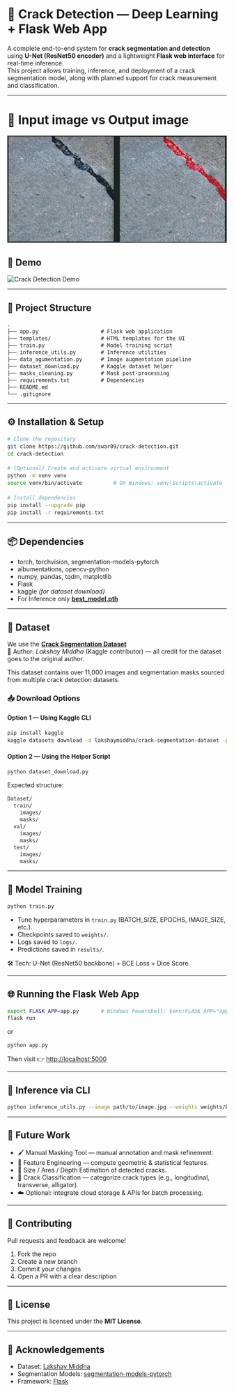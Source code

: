# 🧱 Crack Detection — Deep Learning + Flask Web App

A complete end-to-end system for **crack segmentation and detection** using **U-Net (ResNet50 encoder)** and a lightweight **Flask web interface** for real-time inference.  
This project allows training, inference, and deployment of a crack segmentation model, along with planned support for crack measurement and classification.

---
# 🧪 Input image vs Output image
![Input vs Output](assets/input_v_output.png)

## 🧪 Demo

![Crack Detection Demo](assets/live_crack_detection.gif)


---
## 📂 Project Structure

```
.
├── app.py                    # Flask web application
├── templates/                # HTML templates for the UI
├── train.py                  # Model training script
├── inference_utils.py        # Inference utilities
├── data_agumentation.py      # Image augmentation pipeline
├── dataset_download.py       # Kaggle dataset helper
├── masks_cleaning.py         # Mask post-processing
├── requirements.txt          # Dependencies
├── README.md
└── .gitignore
```

---

## ⚙️ Installation & Setup

```bash
# Clone the repository
git clone https://github.com/swar09/crack-detection.git
cd crack-detection

# (Optional) Create and activate virtual environment
python -m venv venv
source venv/bin/activate          # On Windows: venv\Scripts\activate

# Install dependencies
pip install --upgrade pip
pip install -r requirements.txt
```


---

## 📦 Dependencies

- torch, torchvision, segmentation-models-pytorch
- albumentations, opencv-python
- numpy, pandas, tqdm, matplotlib
- Flask
- kaggle *(for dataset download)*
- For Inference only **[best_model.pth](https://drive.google.com/file/d/16HRyJpR2TVhT6cG2LNY-pmLkYKbjNpfv/view?usp=sharing)**  

---

## 🧾 Dataset

We use the **[Crack Segmentation Dataset](https://www.kaggle.com/datasets/lakshaymiddha/crack-segmentation-dataset)**  
📸 Author: *Lakshay Middha* (Kaggle contributor) — all credit for the dataset goes to the original author.

This dataset contains over 11,000 images and segmentation masks sourced from multiple crack detection datasets.

### 📥 Download Options

#### Option 1 — Using Kaggle CLI
```bash
pip install kaggle
kaggle datasets download -d lakshaymiddha/crack-segmentation-dataset -p ./data --unzip
```

#### Option 2 — Using the Helper Script
```bash
python dataset_download.py
```

Expected structure:
```
Dataset/
  train/
    images/
    masks/
  val/
    images/
    masks/
  test/
    images/
    masks/
```

---

## 🧠 Model Training

```bash
python train.py
```

- Tune hyperparameters in `train.py` (BATCH_SIZE, EPOCHS, IMAGE_SIZE, etc.).
- Checkpoints saved to `weights/`.
- Logs saved to `logs/`.
- Predictions saved in `results/`.

🛠 Tech: U-Net (ResNet50 backbone) + BCE Loss + Dice Score.

---

## 🌐 Running the Flask Web App

```bash
export FLASK_APP=app.py       # Windows PowerShell: $env:FLASK_APP="app.py"
flask run
```

or

```bash
python app.py
```

Then visit 👉 [http://localhost:5000](http://localhost:5000)

---

## 🧪 Inference via CLI

```bash
python inference_utils.py --image path/to/image.jpg --weights weights/best_model.pth
```

---

## 🧭 Future Work

- 🖌 Manual Masking Tool — manual annotation and mask refinement.
- 🧬 Feature Engineering — compute geometric & statistical features.
- 📏 Size / Area / Depth Estimation of detected cracks.
- 🧭 Crack Classification — categorize crack types (e.g., longitudinal, transverse, alligator).
- ☁️ Optional: integrate cloud storage & APIs for batch processing.

---

## 🤝 Contributing

Pull requests and feedback are welcome!

1. Fork the repo
2. Create a new branch
3. Commit your changes
4. Open a PR with a clear description

---

## 🪪 License

This project is licensed under the **MIT License**.

---

## 🙏 Acknowledgements

- Dataset: [Lakshay Middha](https://www.kaggle.com/datasets/lakshaymiddha/crack-segmentation-dataset)
- Segmentation Models: [segmentation-models-pytorch](https://github.com/qubvel/segmentation_models.pytorch)
- Framework: [Flask](https://flask.palletsprojects.com/)






